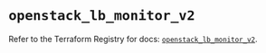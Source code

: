 # `openstack_lb_monitor_v2`

Refer to the Terraform Registry for docs: [`openstack_lb_monitor_v2`](https://registry.terraform.io/providers/terraform-provider-openstack/openstack/1.54.1/docs/resources/lb_monitor_v2).
